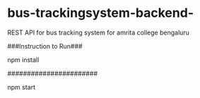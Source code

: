 # bus-trackingsystem-backend-
REST API for bus tracking system for amrita college bengaluru

###Instruction to Run###

npm install

#######################

npm start
